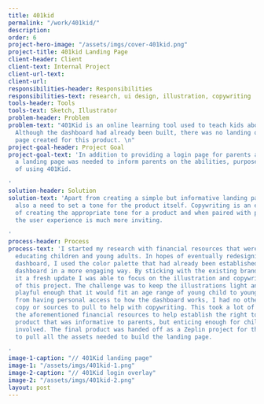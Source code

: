 ```yaml
---
title: 401kid
permalink: "/work/401kid/"
description:
order: 6
project-hero-image: "/assets/imgs/cover-401kid.png"
project-title: 401kid Landing Page
client-header: Client
client-text: Internal Project
client-url-text:
client-url:
responsibilities-header: Responsibilities
responsibilities-text: research, ui design, illustration, copywriting
tools-header: Tools
tools-text: Sketch, Illustrator
problem-header: Problem
problem-text: "401Kid is an online learning tool used to teach kids about saving money.
  Although the dashboard had already been built, there was no landing or proper login
  page created for this product. \n"
project-goal-header: Project Goal
project-goal-text: 'In addition to providing a login page for parents and children,
  a landing page was needed to inform parents on the abilities, purpose, and benefits
  of using 401Kid.

'
solution-header: Solution
solution-text: 'Apart from creating a simple but informative landing page, there was
  also a need to set a tone for the product itself. Copywriting is an essential part
  of creating the appropriate tone for a product and when paired with playful illustrations,
  the user experience is much more inviting.

'
process-header: Process
process-text: 'I started my research with financial resources that were geared towards
  educating children and young adults. In hopes of eventually redesigning the internal
  dashboard, I used the color palette that had already been established from the internal
  dashboard in a more engaging way. By sticking with the existing brand but giving
  it a fresh update I was able to focus on the illustration and copywriting portions
  of this project. The challenge was to keep the illustrations light and fun, but
  playful enough that it would fit an age range of young child to young adult. Apart
  from having personal access to how the dashboard works, I had no other pre-written
  copy or sources to pull to help with copywriting. This took a lot of research into
  the aforementioned financial resources to help establish the right tone for this
  product that was informative to parents, but enticing enough for children to get
  involved. The final product was handed off as a Zeplin project for the developer
  to pull all the assets needed to build the landing page.

'
image-1-caption: "// 401Kid landing page"
image-1: "/assets/imgs/401kid-1.png"
image-2-caption: "// 401Kid login overlay"
image-2: "/assets/imgs/401kid-2.png"
layout: post
---
```

